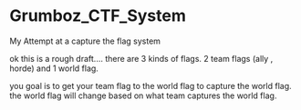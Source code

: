 Grumboz_CTF_System
==================

My Attempt at a capture the flag system

ok this is a rough draft....
there are 3 kinds of flags. 2 team flags (ally , horde) and 1 world flag.

you goal is to get your team flag to the world flag to capture the world flag.
the world flag will change based on what team captures the world flag.
